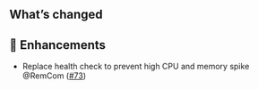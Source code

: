 ## What’s changed

## 🚀 Enhancements

- Replace health check to prevent high CPU and memory spike @RemCom ([#73](https://github.com/hassio-addons/addon-emqx/pull/73))

